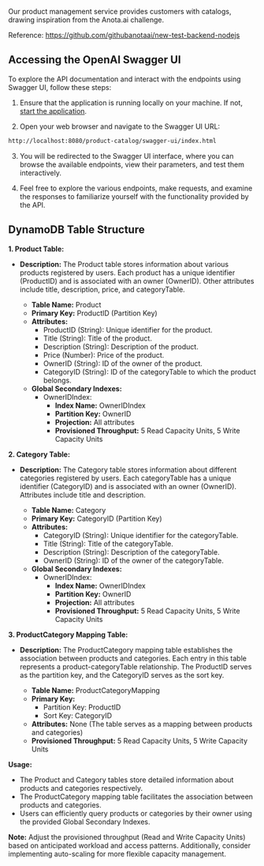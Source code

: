 Our product management service provides customers with catalogs, drawing inspiration from the Anota.ai challenge.

Reference: https://github.com/githubanotaai/new-test-backend-nodejs

## Accessing the OpenAI Swagger UI
To explore the API documentation and interact with the endpoints using Swagger UI, follow these steps:

1. Ensure that the application is running locally on your machine. If not, [start the application]().

2. Open your web browser and navigate to the Swagger UI URL:
```bash
http://localhost:8080/product-catalog/swagger-ui/index.html
```
3. You will be redirected to the Swagger UI interface, where you can browse the available endpoints, view their parameters, and test them interactively.

4. Feel free to explore the various endpoints, make requests, and examine the responses to familiarize yourself with the functionality provided by the API.
 
 
## DynamoDB Table Structure

**1. Product Table:**

- **Description:** The Product table stores information about various products registered by users. Each product has a unique identifier (ProductID) and is associated with an owner (OwnerID). Other attributes include title, description, price, and categoryTable.

    - **Table Name:** Product
    - **Primary Key:** ProductID (Partition Key)
    - **Attributes:**
        - ProductID (String): Unique identifier for the product.
        - Title (String): Title of the product.
        - Description (String): Description of the product.
        - Price (Number): Price of the product.
        - OwnerID (String): ID of the owner of the product.
        - CategoryID (String): ID of the categoryTable to which the product belongs.
    - **Global Secondary Indexes:**
        - OwnerIDIndex:
            - **Index Name:** OwnerIDIndex
            - **Partition Key:** OwnerID
            - **Projection:** All attributes
            - **Provisioned Throughput:** 5 Read Capacity Units, 5 Write Capacity Units

**2. Category Table:**

- **Description:** The Category table stores information about different categories registered by users. Each categoryTable has a unique identifier (CategoryID) and is associated with an owner (OwnerID). Attributes include title and description.

    - **Table Name:** Category
    - **Primary Key:** CategoryID (Partition Key)
    - **Attributes:**
        - CategoryID (String): Unique identifier for the categoryTable.
        - Title (String): Title of the categoryTable.
        - Description (String): Description of the categoryTable.
        - OwnerID (String): ID of the owner of the categoryTable.
    - **Global Secondary Indexes:**
        - OwnerIDIndex:
            - **Index Name:** OwnerIDIndex
            - **Partition Key:** OwnerID
            - **Projection:** All attributes
            - **Provisioned Throughput:** 5 Read Capacity Units, 5 Write Capacity Units

**3. ProductCategory Mapping Table:**

- **Description:** The ProductCategory mapping table establishes the association between products and categories. Each entry in this table represents a product-categoryTable relationship. The ProductID serves as the partition key, and the CategoryID serves as the sort key.

    - **Table Name:** ProductCategoryMapping
    - **Primary Key:**
        - Partition Key: ProductID
        - Sort Key: CategoryID
    - **Attributes:** None (The table serves as a mapping between products and categories)
    - **Provisioned Throughput:** 5 Read Capacity Units, 5 Write Capacity Units

**Usage:**
- The Product and Category tables store detailed information about products and categories respectively.
- The ProductCategory mapping table facilitates the association between products and categories.
- Users can efficiently query products or categories by their owner using the provided Global Secondary Indexes.

**Note:** Adjust the provisioned throughput (Read and Write Capacity Units) based on anticipated workload and access patterns. Additionally, consider implementing auto-scaling for more flexible capacity management. 